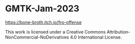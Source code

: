 # GMTK-Jam-2023

https://bone-broth.itch.io/fro-offense

This work is licensed under a Creative Commons Attribution-NonCommercial-NoDerivatives 4.0 International License.
